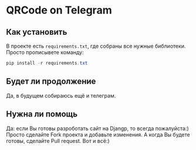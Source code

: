 # QRCode on Telegram
## Как установить
В проекте есть `requirements.txt`, где собраны все нужные библиотеки. Просто прописывете команду:
```powershell
pip install -r requirements.txt
```
## Будет ли продолжение
Да, в будущем собираюсь ещё и телеграм.

## Нужна ли помощь
Да: если Вы готовы разроботать сайт на Djangp, то всегда пожалуйста:) Просто сделайте Fork проекта и добавьте изменения.
А когда Вы будете готовы, сделайте Pull request. Вот и всё:)